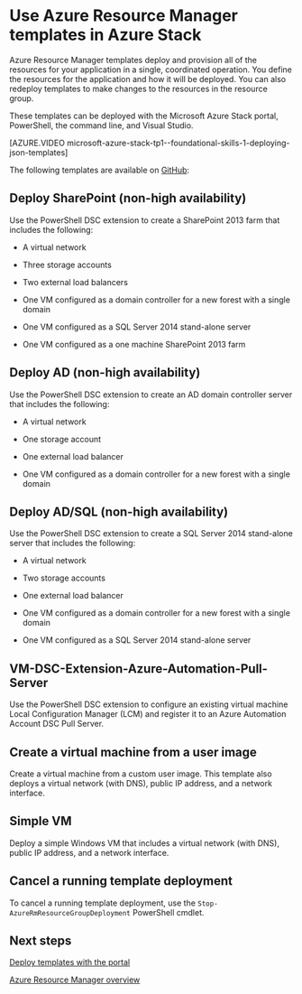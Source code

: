 ﻿<properties
	pageTitle="Use Azure Resource Manager templates in Azure Stack (tenant developers) | Microsoft Azure"
	description="Learn how to use Azure Resource Manager templates in Azure Stack to deploy and provision all of the resources for your application in a single, coordinated operation."
	services="azure-stack"
	documentationCenter=""
	authors="heathl17"
	manager="byronr"
	editor=""/>

<tags
	ms.service="azure-stack"
	ms.workload="na"
	ms.tgt_pltfrm="na"
	ms.devlang="na"
	ms.topic="article"
	ms.date="10/25/2016"
	ms.author="helaw"/>

# Use Azure Resource Manager templates in Azure Stack

Azure Resource Manager templates deploy and provision all of the resources for your application in a single, coordinated operation. You define the resources for the application and how it will be deployed.  You can also redeploy templates to make changes to the resources in the resource group.

These templates can be deployed with the Microsoft Azure Stack portal, PowerShell, the command line, and Visual Studio.

[AZURE.VIDEO microsoft-azure-stack-tp1--foundational-skills-1-deploying-json-templates]

The following templates are available on [GitHub](http://aka.ms/azurestackgithub):

## Deploy SharePoint (non-high availability)

Use the PowerShell DSC extension to create a SharePoint 2013 farm that includes the following:

-	A virtual network

-	Three storage accounts

-	Two external load balancers

-	One VM configured as a domain controller for a new forest with a single domain

-	One VM configured as a SQL Server 2014 stand-alone server

-	One VM configured as a one machine SharePoint 2013 farm

## Deploy AD (non-high availability)

Use the PowerShell DSC extension to create an AD domain controller server that includes the following:

-	A virtual network

-	One storage account

-	One external load balancer

-	One VM configured as a domain controller for a new forest with a single domain

## Deploy AD/SQL (non-high availability)

Use the PowerShell DSC extension to create a SQL Server 2014 stand-alone server that includes the following:

-	A virtual network

-	Two storage accounts

-	One external load balancer

-	One VM configured as a domain controller for a new forest with a single domain

-	One VM configured as a SQL Server 2014 stand-alone server

## VM-DSC-Extension-Azure-Automation-Pull-Server

Use the PowerShell DSC extension to configure an existing virtual machine Local Configuration Manager (LCM) and register it to an Azure Automation Account DSC Pull Server.

## Create a virtual machine from a user image

Create a virtual machine from a custom user image. This template also deploys a virtual network (with DNS), public IP address, and a network interface.

## Simple VM

Deploy a simple Windows VM that includes a virtual network (with DNS), public IP address, and a network interface.

## Cancel a running template deployment

To cancel a running template deployment, use the `Stop-AzureRmResourceGroupDeployment` PowerShell cmdlet.


## Next steps

[Deploy templates with the portal](azure-stack-deploy-template-portal.md)

[Azure Resource Manager overview](../azure-resource-manager/resource-group-overview.md)

